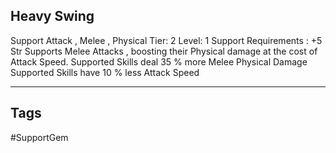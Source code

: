 ## Heavy Swing
Support
Attack , Melee , Physical
Tier: 2
Level: 1
Support Requirements : +5 Str
Supports Melee Attacks , boosting their Physical damage at the cost of Attack Speed.
Supported Skills deal 35 % more Melee Physical Damage
Supported Skills have 10 % less Attack Speed

---
## Tags
#SupportGem

